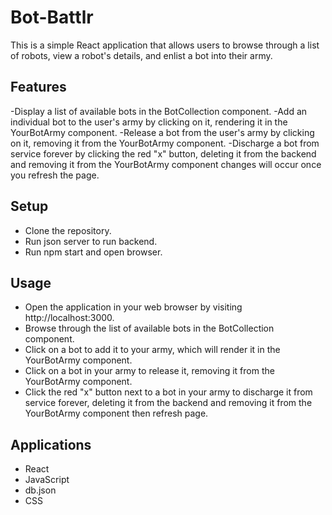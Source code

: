 # Bot-Battlr
This is a simple React application that allows users to browse through a list of robots, view a robot's details, and enlist a bot into their army.

## Features
-Display a list of available bots in the BotCollection component.
-Add an individual bot to the user's army by clicking on it, rendering it in the YourBotArmy component.
-Release a bot from the user's army by clicking on it, removing it from the YourBotArmy component.
-Discharge a bot from service forever by clicking the red "x" button, deleting it from the backend and removing it from the YourBotArmy component changes will occur once you refresh the page.

## Setup
- Clone the repository.
- Run json server to run backend.
- Run npm start and open browser.

## Usage
- Open the application in your web browser by visiting http://localhost:3000.
- Browse through the list of available bots in the BotCollection component.
- Click on a bot to add it to your army, which will render it in the YourBotArmy component.
- Click on a bot in your army to release it, removing it from the YourBotArmy component.
- Click the red "x" button next to a bot in your army to discharge it from service forever, deleting it from the backend and removing it from the YourBotArmy component then refresh page.

## Applications
- React
- JavaScript
- db.json
- CSS
